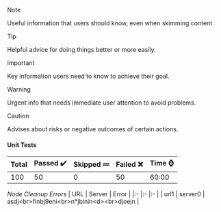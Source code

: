 > [!NOTE]
> Useful information that users should know, even when skimming content.

> [!TIP]
> Helpful advice for doing things better or more easily.

> [!IMPORTANT]
> Key information users need to know to achieve their goal.

> [!WARNING]
> Urgent info that needs immediate user attention to avoid problems.

> [!CAUTION]
> Advises about risks or negative outcomes of certain actions.


#### Unit Tests
|Total|Passed ✔️|Skipped 💤|Failed :x: |Time ⌚|
|:--|:--|:--|:--|:--|
|100|50|0|50|60:00|





*Node Cleanup Errors*
| URL | Server | Error |
|:- |:- |:- |
| url1 | server0 | asdj&lt;br&gt;finbj9eni&lt;br&gt;n*jbinin&lt;d&gt;&lt;br&gt;djoejn |
